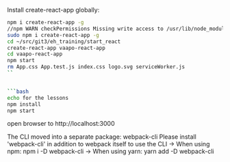 Install create-react-app globally:
```bash
npm i create-react-app -g
//npm WARN checkPermissions Missing write access to /usr/lib/node_modules
sudo npm i create-react-app -g
cd ~/src/git3/eh_training/start_react
create-react-app vaapo-react-app
cd vaapo-react-app
npm start
rm App.css App.test.js index.css logo.svg serviceWorker.js
``


```bash
echo for the lessons
npm install
npm start
```

open browser to http://localhost:3000

The CLI moved into a separate package: webpack-cli
Please install 'webpack-cli' in addition to webpack itself to use the CLI
-> When using npm: npm i -D webpack-cli
-> When using yarn: yarn add -D webpack-cli